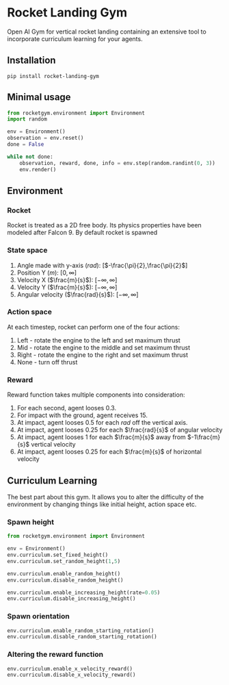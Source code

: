 # Rocket Landing Gym

Open AI Gym for vertical rocket landing containing an extensive tool to incorporate curriculum learning for your agents.

## Installation

```
pip install rocket-landing-gym
```

## Minimal usage

```python
from rocketgym.environment import Environment
import random

env = Environment()
observation = env.reset()
done = False

while not done:
    observation, reward, done, info = env.step(random.randint(0, 3))
    env.render()
```

## Environment

### Rocket

Rocket is treated as a 2D free body. Its physics properties have been modeled after Falcon 9. By default rocket is spawned

### State space

1. Angle made with y-axis ($rad$): [$-\frac{\pi}{2},\frac{\pi}{2}$]
2. Position Y ($m$): $[0,\infty]$
3. Velocity X ($\frac{m}{s}$): $[-\infty,\infty]$
4. Velocity Y ($\frac{m}{s}$): $[-\infty,\infty]$
5. Angular velocity ($\frac{rad}{s}$): $[-\infty,\infty]$

### Action space

At each timestep, rocket can perform one of the four actions:

1. Left - rotate the engine to the left and set maximum thrust
2. Mid - rotate the engine to the middle and set maximum thrust
3. Right - rotate the engine to the right and set maximum thrust
4. None - turn off thrust

### Reward

Reward function takes multiple components into consideration:

1. For each second, agent looses $0.3$.
2. For impact with the ground, agent receives $15$.
3. At impact, agent looses $0.5$ for each $rad$ off the vertical axis.
4. At impact, agent looses $0.25$ for each $\frac{rad}{s}$ of angular velocity
5. At impact, agent looses $1$ for each $\frac{m}{s}$ away from $-1\frac{m}{s}$ vertical velocity
6. At impact, agent looses $0.25$ for each $\frac{m}{s}$ of horizontal velocity

## Curriculum Learning

The best part about this gym. It allows you to alter the difficulty of the environment by changing things like initial height, action space etc.

### Spawn height

```python
from rocketgym.environment import Environment

env = Environment()
env.curriculum.set_fixed_height()
env.curriculum.set_random_height(1,5)

env.curriculum.enable_random_height()
env.curriculum.disable_random_height()

env.curriculum.enable_increasing_height(rate=0.05)
env.curriculum.disable_increasing_height()
```

### Spawn orientation

```python
env.curriculum.enable_random_starting_rotation()
env.curriculum.disable_random_starting_rotation()
```

### Altering the reward function

```pytohn
env.curriculum.enable_x_velocity_reward()
env.curriculum.disable_x_velocity_reward()
```
